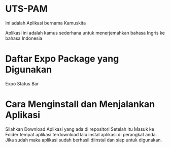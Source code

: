 # UTS-PAM
Ini adalah Aplikasi bernama Kamuskita

Aplikasi ini adalah kamus sederhana untuk menerjemahkan bahasa Ingris ke bahasa Indonesia

# Daftar Expo Package yang Digunakan
Expo Status Bar


# Cara Menginstall dan Menjalankan Aplikasi
Silahkan Download Aplikasi yang ada di repositori
Setelah itu Masuk ke Folder tempat aplikasi terdownload 
 lalu instal aplikasi  di perangkat anda.
Jika sudah maka aplikasi sudah berhasil diinstal dan siap untuk digunakan.

